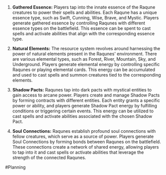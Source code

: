 1. **Gathered Essence:** 
   Players tap into the innate essence of the Raqune creatures to power their spells and abilities. Each Raqune has a unique essence type, such as Swift, Cunning, Wise, Brave, and Mystic. Players generate gathered essence by controlling Raqunes with different essence types on the battlefield. This essence can be spent to cast spells and activate abilities that align with the corresponding essence type.
    
2. **Natural Elements:** 
   The resource system revolves around harnessing the power of natural elements present in the Raqunes' environment. There are various elemental types, such as Forest, River, Mountain, Sky, and Underground. Players generate elemental energy by controlling specific Raqunes or playing elemental cards. This energy can be accumulated and used to cast spells and summon creatures tied to the corresponding elements.
    
3. **Shadow Pacts:** 
   Raqunes tap into dark pacts with mystical entities to gain access to arcane power. Players create and manage Shadow Pacts by forming contracts with different entities. Each entity grants a specific power or ability, and players generate Shadow Pact energy by fulfilling conditions or triggering certain events. This energy can be utilized to cast spells and activate abilities associated with the chosen Shadow Pact.
    
4. **Soul Connections:** 
   Raqunes establish profound soul connections with fellow creatures, which serve as a source of power. Players generate Soul Connections by forming bonds between Raqunes on the battlefield. These connections create a network of shared energy, allowing players to tap into it and cast spells or activate abilities that leverage the strength of the connected Raqunes.







#Planning